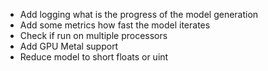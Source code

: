 - Add logging what is the progress of the model generation
- Add some metrics how fast the model iterates
- Check if run on multiple processors
- Add GPU Metal support
- Reduce model to short floats or uint
